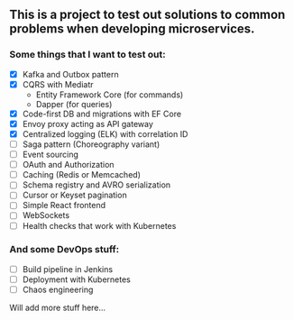 ## This is a project to test out solutions to common problems when developing microservices.

### Some things that I want to test out:
- [x] Kafka and Outbox pattern
- [x] CQRS with Mediatr
  * Entity Framework Core (for commands)
  * Dapper (for queries)
- [x] Code-first DB and migrations with EF Core
- [x] Envoy proxy acting as API gateway
- [x] Centralized logging (ELK) with correlation ID
- [ ] Saga pattern (Choreography variant)
- [ ] Event sourcing
- [ ] OAuth and Authorization
- [ ] Caching (Redis or Memcached)
- [ ] Schema registry and AVRO serialization
- [ ] Cursor or Keyset pagination
- [ ] Simple React frontend
- [ ] WebSockets
- [ ] Health checks that work with Kubernetes

### And some DevOps stuff:
- [ ] Build pipeline in Jenkins
- [ ] Deployment with Kubernetes
- [ ] Chaos engineering

Will add more stuff here...
